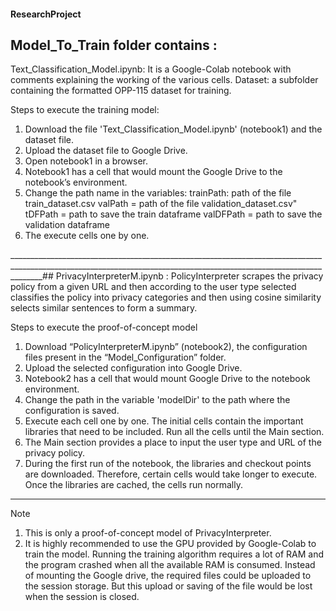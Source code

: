#### ResearchProject

## Model_To_Train folder contains : 

Text_Classification_Model.ipynb: It is a Google-Colab notebook with comments explaining the working of the various cells.
Dataset: a subfolder containing the formatted OPP-115 dataset for training.

Steps to execute the training model:
1.	Download the file 'Text_Classification_Model.ipynb' (notebook1) and the dataset file.
2.	Upload the dataset file to Google Drive.
3.	Open notebook1 in a browser.
4.	Notebook1 has a cell that would mount the Google Drive to the notebook’s environment.
5.	Change the path name in the variables:
    trainPath: path of the file train_dataset.csv
    valPath = path of the file validation_dataset.csv"
    tDFPath = path to save the train dataframe
    valDFPath = path to save the validation dataframe
6.	The execute cells one by one. 

____________________________________________________________________________________________________________________________________________________________________## PrivacyInterpreterM.ipynb : PolicyInterpreter scrapes the privacy policy from a given URL and then according to the user type selected classifies the policy into privacy categories and then using cosine similarity selects similar sentences to form a summary.

Steps to execute the proof-of-concept model
1.	Download “PolicyInterpreterM.ipynb” (notebook2), the configuration files present in the “Model_Configuration” folder.
2.	Upload the selected configuration into Google Drive.
3.	Notebook2 has a cell that would mount Google Drive to the notebook environment.
4.	Change the path in the variable 'modelDir' to the path where the configuration is saved. 
5.	Execute each cell one by one. The initial cells contain the important libraries that need to be included. Run all the cells until the Main section. 
6.	The Main section provides a place to input the user type and URL of the privacy policy.
7.	During the first run of the notebook, the libraries and checkout points are downloaded. Therefore, certain cells would take longer to execute. Once the     libraries are cached, the cells run normally. 
____________________________________________________________________________________________________________________________________________________________________
Note
1. This is only a proof-of-concept model of PrivacyInterpreter.
2. It is highly recommended to use the GPU provided by Google-Colab to train the model. Running the training algorithm requires a lot of RAM and the program        crashed when all the available RAM is consumed. Instead of mounting the Google drive, the required files could be uploaded to the session storage. But this upload  or saving of the file would be lost when the session is closed.

